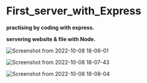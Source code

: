 # First_server_with_Express

**practising by coding with express.**

**servering website & file with Node.**


![Screenshot from 2022-10-08 18-06-01](https://user-images.githubusercontent.com/77974484/194707998-42a3f831-0471-4ae9-950d-81040dca5bd6.png)


![Screenshot from 2022-10-08 18-07-43](https://user-images.githubusercontent.com/77974484/194707997-a3549373-3cdf-47dd-bd82-f82b6b7c8fc7.png)



![Screenshot from 2022-10-08 18-08-04](https://user-images.githubusercontent.com/77974484/194707994-26108e08-dca3-4b20-9112-bcab6b1e5bb4.png)
